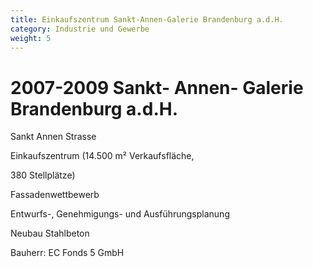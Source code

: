 ```yaml
---
title: Einkaufszentrum Sankt-Annen-Galerie Brandenburg a.d.H.
category: Industrie und Gewerbe
weight: 5
---
```

# 2007-2009                  Sankt- Annen- Galerie Brandenburg a.d.H.

Sankt Annen Strasse

Einkaufszentrum (14.500 m² Verkaufsfläche,

380 Stellplätze)

Fassadenwettbewerb

Entwurfs-, Genehmigungs- und Ausführungsplanung

Neubau Stahlbeton

Bauherr: EC Fonds 5 GmbH 

